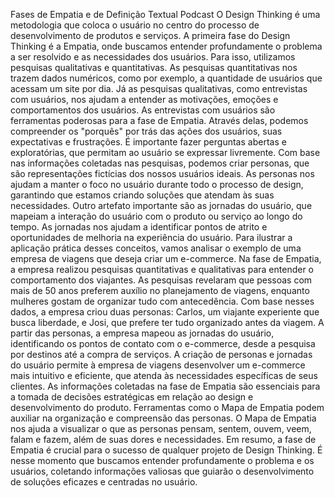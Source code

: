 Fases de Empatia e de Definição
Textual
Podcast
O Design Thinking é uma metodologia que coloca o usuário no centro do processo de desenvolvimento de produtos e serviços. A primeira fase do Design Thinking é a Empatia, onde buscamos entender profundamente o problema a ser resolvido e as necessidades dos usuários. Para isso, utilizamos pesquisas qualitativas e quantitativas. As pesquisas quantitativas nos trazem dados numéricos, como por exemplo, a quantidade de usuários que acessam um site por dia. Já as pesquisas qualitativas, como entrevistas com usuários, nos ajudam a entender as motivações, emoções e comportamentos dos usuários.
As entrevistas com usuários são ferramentas poderosas para a fase de Empatia. Através delas, podemos compreender os "porquês" por trás das ações dos usuários, suas expectativas e frustrações. É importante fazer perguntas abertas e exploratórias, que permitam ao usuário se expressar livremente.
Com base nas informações coletadas nas pesquisas, podemos criar personas, que são representações fictícias dos nossos usuários ideais. As personas nos ajudam a manter o foco no usuário durante todo o processo de design, garantindo que estamos criando soluções que atendam às suas necessidades.
Outro artefato importante são as jornadas do usuário, que mapeiam a interação do usuário com o produto ou serviço ao longo do tempo. As jornadas nos ajudam a identificar pontos de atrito e oportunidades de melhoria na experiência do usuário.
Para ilustrar a aplicação prática desses conceitos, vamos analisar o exemplo de uma empresa de viagens que deseja criar um e-commerce. Na fase de Empatia, a empresa realizou pesquisas quantitativas e qualitativas para entender o comportamento dos viajantes. As pesquisas revelaram que pessoas com mais de 50 anos preferem auxílio no planejamento de viagens, enquanto mulheres gostam de organizar tudo com antecedência.
Com base nesses dados, a empresa criou duas personas: Carlos, um viajante experiente que busca liberdade, e Josi, que prefere ter tudo organizado antes da viagem. A partir das personas, a empresa mapeou as jornadas do usuário, identificando os pontos de contato com o e-commerce, desde a pesquisa por destinos até a compra de serviços.
A criação de personas e jornadas do usuário permite à empresa de viagens desenvolver um e-commerce mais intuitivo e eficiente, que atenda às necessidades específicas de seus clientes. As informações coletadas na fase de Empatia são essenciais para a tomada de decisões estratégicas em relação ao design e desenvolvimento do produto.
Ferramentas como o Mapa de Empatia podem auxiliar na organização e compreensão das personas. O Mapa de Empatia nos ajuda a visualizar o que as personas pensam, sentem, ouvem, veem, falam e fazem, além de suas dores e necessidades.
Em resumo, a fase de Empatia é crucial para o sucesso de qualquer projeto de Design Thinking. É nesse momento que buscamos entender profundamente o problema e os usuários, coletando informações valiosas que guiarão o desenvolvimento de soluções eficazes e centradas no usuário.
 